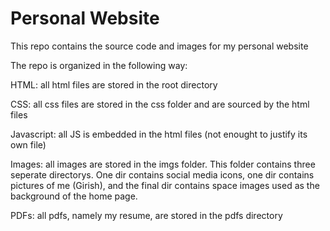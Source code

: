 # Personal Website
This repo contains the source code and images for my personal website

The repo is organized in the following way:

HTML: all html files are stored in the root directory

CSS: all css files are stored in the css folder 
and are sourced by the html files

Javascript: all JS is embedded in the html files 
(not enought to justify its own file)

Images: all images are stored in the imgs folder. 
This folder contains three seperate directorys. 
One dir contains social media icons, one dir contains pictures of me (Girish), 
and the final dir contains space images used as the background of the home page.

PDFs: all pdfs, namely my resume, are stored in the pdfs directory
